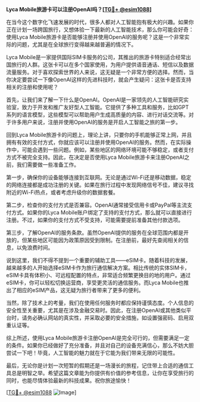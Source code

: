 **Lyca Mobile旅游卡可以注册OpenAI吗？[[TG💪+ @esim1088](https://t.me/s/esim1088)]**

在当今这个数字化飞速发展的时代，很多人都对人工智能抱有极大的兴趣。如果你正在计划一场跨国旅行，又想体验一下最新的人工智能技术，那么你可能会好奇：使用Lyca Mobile旅游卡是否能够注册并使用OpenAI的服务呢？这是一个非常实际的问题，尤其是在全球旅行变得越来越普遍的情况下。

Lyca Mobile是一家提供国际SIM卡服务的公司，其推出的旅游卡特别适合经常出国旅行的人群。这张卡可以在多个国家使用，为用户提供语音通话、短信以及数据流量服务。对于喜欢探索世界的人来说，这无疑是一个非常方便的选择。然而，当你决定要尝试一下像OpenAI这样的先进科技时，就会产生疑问：这张卡是否支持相关的注册和使用呢？

首先，让我们来了解一下什么是OpenAI。OpenAI是一家领先的人工智能研究实验室，致力于开发和推广友好型人工智能。它提供了多种工具和服务，比如GPT系列的语言模型，这些模型可以帮助用户生成高质量的内容、进行对话交流等。对于许多用户来说，注册并使用OpenAI的服务是开启人工智能之旅的第一步。

回到Lyca Mobile旅游卡的问题上，理论上讲，只要你的手机能够正常上网，并且拥有有效的支付方式，你就应该可以注册并使用OpenAI的服务。然而，在实际操作中，可能会遇到一些问题。例如，某些地区的网络环境可能不够稳定，或者支付方式不被完全支持。因此，在决定是否使用Lyca Mobile旅游卡来注册OpenAI之前，我们需要做一些准备工作。

第一步，确保你的设备能够连接到互联网。无论是通过Wi-Fi还是移动数据，稳定的网络连接都是成功注册的关键。如果在旅行过程中发现网络信号不佳，建议寻找附近的Wi-Fi热点，或者考虑升级你的数据套餐。

第二步，检查你的支付方式是否兼容。OpenAI通常接受信用卡或PayPal等主流支付方式。如果你的Lyca Mobile账户绑定了支持的支付方式，那么就可以直接进行注册。不过，如果你的支付方式不受支持，可能需要提前准备其他付款选项。

第三步，了解OpenAI的服务条款。虽然OpenAI提供的服务在全球范围内都是开放的，但某些地区可能因为政策原因受到限制。在注册前，最好先查阅相关的信息，以免浪费时间。

说到这里，我们不得不提到一个重要的辅助工具——eSIM卡。随着科技的发展，越来越多的人开始选择eSIM卡作为旅行通信解决方案。相比传统的实体SIM卡，eSIM卡具有体积小、可远程配置的特点，非常适合频繁更换目的地的用户。通过eSIM卡，你可以轻松切换运营商，享受更灵活的通信服务。而Lyca Mobile也推出了相应的eSIM产品，这无疑为旅行者带来了更多的便利。

当然，除了技术上的考量，我们在使用任何服务时都应保持谨慎态度。个人信息的安全性至关重要，尤其是在涉及金融交易时。因此，在注册OpenAI或其他类似平台时，请务必确认网站的真实性，并采取必要的安全措施，如设置强密码、启用双重认证等。

综上所述，使用Lyca Mobile旅游卡注册OpenAI是完全可行的，但需要满足一定的条件。如果你已经做好了充分准备，并且对自己的设备充满信心，那么不妨大胆尝试一下吧！毕竟，人工智能的魅力就在于它能为我们带来无限的可能性。

最后，无论你是计划一次短暂的假期还是一场漫长的旅程，记住带上合适的通信工具总是明智之举。希望这篇文章能为你提供有价值的参考信息，让你在享受旅行的同时，也能尽情体验最新的科技成果。祝你旅途愉快！

[[TG💪+ @esim1088](https://t.me/s/esim1088) ![Image](https://i.postimg.cc/4NQfJmqS/Snipaste-2025-05-13-00-14-12.png)]